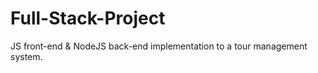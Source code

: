 # Full-Stack-Project
JS front-end &amp; NodeJS back-end implementation to a tour management system.
